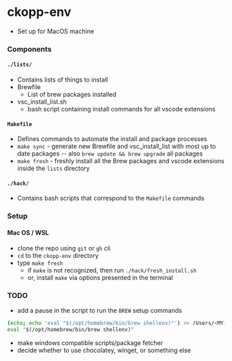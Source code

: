 # ckopp-env
- Set up for MacOS machine

### Components
#### `./lists/`
- Contains lists of things to install
- Brewfile
  - List of brew packages installed
- vsc_install_list.sh
  - bash script containing install commands for all vscode extensions

#### `Makefile`
- Defines commands to automate the install and package processes
- `make sync` - generate new Brewfile and vsc_install_list with most up to date packages -- also `brew update && brew upgrade` all packages
- `make fresh` - freshly install all the Brew packages and vscode extensions inside the `lists` directory

#### `./hack/`
- Contains bash scripts that correspond to the `Makefile` commands

### Setup
#### Mac OS / WSL
- clone the repo using `git` or `gh` cli
- `cd` to the `ckopp-env` directory
- type `make fresh`
  - if `make` is not recognized, then run `./hack/fresh_install.sh`
  - or, install `make` via options presented in the terminal

### TODO
- add a pause in the script to run the `BREW` setup commands
```sh
(echo; echo 'eval "$(/opt/homebrew/bin/brew shellenv)"') >> /Users/<MY-USER>/.zprofile
eval "$(/opt/homebrew/bin/brew shellenv)"
```
- make windows compatible scripts/package fetcher
- decide whether to use chocolatey, winget, or something else
